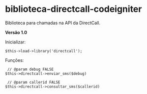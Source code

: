 biblioteca-directcall-codeigniter
=================================

Biblioteca para chamadas na API da DirectCall.

**Versão 1.0**


Inicializar:

    $this->load->library('directcall');

Funções:
    
     // @param debug FALSE
    $this->directcall->enviar_sms($debug)

     // @param callerid FALSE
    $this->directcall->consultar_sms($callerid) 
